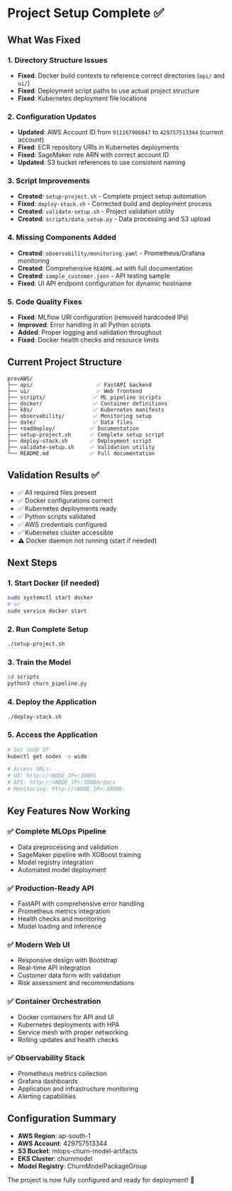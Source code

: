 # Project Setup Complete ✅

## What Was Fixed

### 1. Directory Structure Issues
- **Fixed**: Docker build contexts to reference correct directories (`api/` and `ui/`)
- **Fixed**: Deployment script paths to use actual project structure
- **Fixed**: Kubernetes deployment file locations

### 2. Configuration Updates
- **Updated**: AWS Account ID from `911167906047` to `429757513344` (current account)
- **Fixed**: ECR repository URIs in Kubernetes deployments
- **Fixed**: SageMaker role ARN with correct account ID
- **Updated**: S3 bucket references to use consistent naming

### 3. Script Improvements
- **Created**: `setup-project.sh` - Complete project setup automation
- **Fixed**: `deploy-stack.sh` - Corrected build and deployment process
- **Created**: `validate-setup.sh` - Project validation utility
- **Created**: `scripts/data_setup.py` - Data processing and S3 upload

### 4. Missing Components Added
- **Created**: `observability/monitoring.yaml` - Prometheus/Grafana monitoring
- **Created**: Comprehensive `README.md` with full documentation
- **Created**: `sample_customer.json` - API testing sample
- **Fixed**: UI API endpoint configuration for dynamic hostname

### 5. Code Quality Fixes
- **Fixed**: MLflow URI configuration (removed hardcoded IPs)
- **Improved**: Error handling in all Python scripts
- **Added**: Proper logging and validation throughout
- **Fixed**: Docker health checks and resource limits

## Current Project Structure

```
prevAWS/
├── api/                    ✅ FastAPI backend
├── ui/                     ✅ Web frontend  
├── scripts/               ✅ ML pipeline scripts
├── docker/                ✅ Container definitions
├── k8s/                   ✅ Kubernetes manifests
├── observability/         ✅ Monitoring setup
├── date/                  ✅ Data files
├── readdeploy/           ✅ Documentation
├── setup-project.sh      ✅ Complete setup script
├── deploy-stack.sh       ✅ Deployment script
├── validate-setup.sh     ✅ Validation utility
└── README.md             ✅ Full documentation
```

## Validation Results ✅

- ✅ All required files present
- ✅ Docker configurations correct
- ✅ Kubernetes deployments ready
- ✅ Python scripts validated
- ✅ AWS credentials configured
- ✅ Kubernetes cluster accessible
- ⚠️ Docker daemon not running (start if needed)

## Next Steps

### 1. Start Docker (if needed)
```bash
sudo systemctl start docker
# or
sudo service docker start
```

### 2. Run Complete Setup
```bash
./setup-project.sh
```

### 3. Train the Model
```bash
cd scripts
python3 churn_pipeline.py
```

### 4. Deploy the Application
```bash
./deploy-stack.sh
```

### 5. Access the Application
```bash
# Get node IP
kubectl get nodes -o wide

# Access URLs:
# UI: http://<NODE_IP>:30081
# API: http://<NODE_IP>:30080/docs
# Monitoring: http://<NODE_IP>:30090
```

## Key Features Now Working

### ✅ Complete MLOps Pipeline
- Data preprocessing and validation
- SageMaker pipeline with XGBoost training
- Model registry integration
- Automated model deployment

### ✅ Production-Ready API
- FastAPI with comprehensive error handling
- Prometheus metrics integration
- Health checks and monitoring
- Model loading and inference

### ✅ Modern Web UI
- Responsive design with Bootstrap
- Real-time API integration
- Customer data form with validation
- Risk assessment and recommendations

### ✅ Container Orchestration
- Docker containers for API and UI
- Kubernetes deployments with HPA
- Service mesh with proper networking
- Rolling updates and health checks

### ✅ Observability Stack
- Prometheus metrics collection
- Grafana dashboards
- Application and infrastructure monitoring
- Alerting capabilities

## Configuration Summary

- **AWS Region**: ap-south-1
- **AWS Account**: 429757513344
- **S3 Bucket**: mlops-churn-model-artifacts
- **EKS Cluster**: churnmodel
- **Model Registry**: ChurnModelPackageGroup

The project is now fully configured and ready for deployment! 🚀